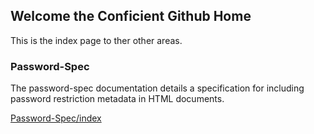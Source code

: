 ## Welcome the Conficient Github Home

This is the index page to ther other areas.

### Password-Spec

The password-spec documentation details a specification for including password restriction metadata in HTML documents.

[Password-Spec/index](more)


